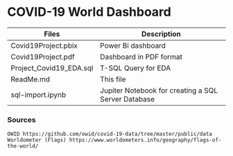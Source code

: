 # COVID-19 World Dashboard

| Files | Description |
| --- | ----------- |
| Covid19Project.pbix | Power Bi dashboard |  
| Covid19Project.pdf | Dashboard in PDF format |  
| Project_Covid19_EDA.sql | T-SQL Query for EDA |
| ReadMe.md | This file |
| sql-import.ipynb | Jupiter Notebook for creating a SQL Server Database |

### Sources  
    OWID https://github.com/owid/covid-19-data/tree/master/public/data  
    Worldometer (Flags) https://www.worldometers.info/geography/flags-of-the-world/
